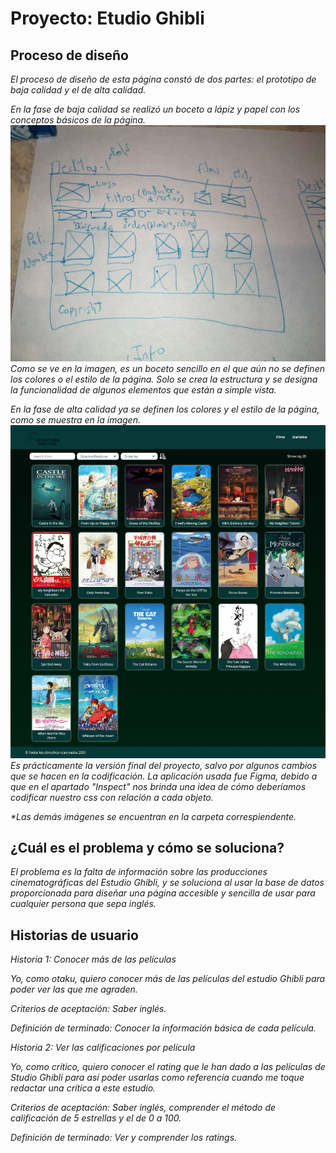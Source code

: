 # Proyecto: Etudio Ghibli
## Proceso de diseño
_El proceso de diseño de esta página constó de dos partes: el prototipo de baja calidad y el de alta calidad._

_En la fase de baja calidad se realizó un boceto a lápiz y papel con los conceptos básicos de la página._
![alt text](https://github.com/CieloVJ/Proyecto_BaseDeDatos/blob/master/Prototipos/Baja%20fidelidad/WhatsApp%20Image%202021-12-23%20at%2010.22.34%20PM%20(1).jpeg)
_Como se ve en la imagen, es un boceto sencillo en el que aún no se definen los colores o el estilo de la página. Solo se crea la estructura y se designa la funcionalidad de algunos elementos que están a simple vista._

_En la fase de alta calidad ya se definen los colores y el estilo de la página, como se muestra en la imagen._
![alt text](https://github.com/CieloVJ/Proyecto_BaseDeDatos/blob/master/Prototipos/Alta%20fidelidad/Desktop-1.png)
_Es prácticamente la versión final del proyecto, salvo por algunos cambios que se hacen en la codificación. La aplicación usada fue Figma, debido a que en el apartado "Inspect" nos brinda una idea de cómo deberíamos codificar nuestro css con relación a cada objeto._

_*Las demás imágenes se encuentran en la carpeta correspiendente._

## ¿Cuál es el problema y cómo se soluciona?
_El problema es la falta de información sobre las producciones cinematográficas del Estudio Ghibli, y se soluciona al usar la base de datos proporcionada para diseñar una página accesible y sencilla de usar para cualquier persona que sepa inglés._

## Historias de usuario

_Historia 1: Conocer más de las películas_

_Yo, como otaku, quiero conocer más de las películas del estudio Ghibli para poder ver las que me agraden._

_Criterios de aceptación: Saber inglés._

_Definición de terminado: Conocer la información básica de cada película._


_Historia 2: Ver las calificaciones por película_

_Yo, como crítico, quiero conocer el rating que le han dado a las películas de Studio Ghibli para así poder usarlas como referencia cuando me toque redactar una crítica a este estudio._

_Criterios de aceptación: Saber inglés, comprender el método de calificación de 5 estrellas y el de 0 a 100._

_Definición de terminado: Ver y comprender los ratings._
